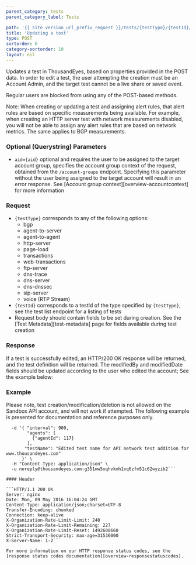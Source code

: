 ```yaml
---
parent_category: tests
parent_category_label: Tests

path: '{{ site.version_url_prefix_request }}/tests/{testType}/{testId}/update'
title: 'Updating a test'
type: POST
sortorder: 6
category-sortorder: 10
layout: nil
---
```


Updates a test in ThousandEyes, based on properties provided in the POST data.  In order to edit a test, the user attempting the creation must be an Account Admin, and the target test cannot be a live share or saved event.

Regular users are blocked from using any of the POST-based methods.

Note: When creating or updating a test and assigning alert rules, that alert rules are based on specific measurements being available.  For example, when creating an HTTP server test with network measurements disabled, you will not be able to assign any alert rules that are based on network metrics.  The same applies to BGP measurements.

### Optional (Querystring) Parameters

* `aid={aid}` optional and requires the user to be assigned to the target account group, specifies the account group context of the request, obtained from the `/account-groups` endpoint.  Specifying this parameter without the user being assigned to the target account will result in an error response. See [Account group context][overview-accountcontext] for more information

### Request

* `{testType}` corresponds to any of the following options:
  * bgp
  * agent-to-server
  * agent-to-agent
  * http-server
  * page-load
  * transactions
  * web-transactions
  * ftp-server
  * dns-trace
  * dns-server
  * dns-dnssec
  * sip-server
  * voice (RTP Stream)
* `{testId}` corresponds to a testId of the type specified by `{testType}`, see the test list endpoint for a listing of tests
* Request body should contain fields to be set during creation.  See the [Test Metadata][test-metadata] page for fields available during test creation

### Response

If a test is successfully edited, an HTTP/200 OK response will be returned, and the test definition will be returned.  The modifiedBy and modifiedDate fields should be updated according to the user who edited the account; See the example below:

### Example

Please note, test creation/modification/deletion is not allowed on the Sandbox API account, and will not work if attempted.  The following example is presented for documentation and reference purposes only.

```$ curl -i https://api.thousandeyes.com{{ site.version_url_prefix_request }}/tests/http-server/817/update.json \
  -d '{ "interval": 900,
        "agents": [
          {"agentId": 117}
        ],
       "testName": "Edited test name for API network test addition for www.thousandeyes.com"
      }' \
  -H "Content-Type: application/json" \
  -u noreply@thousandeyes.com:g351mw5xqhvkmh1vq6zfm51c62wyzib2```

#### Header

```HTTP/1.1 200 OK
Server: nginx
Date: Mon, 09 May 2016 16:04:24 GMT
Content-Type: application/json;charset=UTF-8
Transfer-Encoding: chunked
Connection: keep-alive
X-Organization-Rate-Limit-Limit: 240
X-Organization-Rate-Limit-Remaining: 227
X-Organization-Rate-Limit-Reset: 1492608660
Strict-Transport-Security: max-age=31536000
X-Server-Name: 1-2```

For more information on our HTTP response status codes, see the [response status codes documentation][overview-responsestatuscodes].
